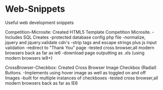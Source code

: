 Web-Snippets
============
Useful web development snippets

Competition-Microsite:
Created HTML5 Template Competition Microsite.
-Includes SQL Creates
-protected database config php file
-normalize, jquery and jquery.validate cdn's
-strip tags and escape strings plus js input validation
-redirect to "Thank You" page
-tested cross browser,all modern browsers back as far as ie6
-download page outputting as .xls (using modern browsers ie9+)

CrossBrowser-Checkbox:
Created Cross Browser Image Checkbox (Radial) Buttons.
-Implements using hover image as well as toggled on and off Images
-built for multiple instances of checkboxes
-tested cross browser,all modern browsers back as far as IE6
